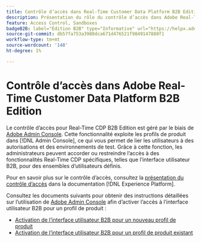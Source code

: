 ```yaml
---
title: Contrôle d’accès dans Real-Time Customer Data Platform B2B Edition
description: Présentation du rôle du contrôle d’accès dans Adobe Real-Time Customer Data Platform Édition B2B.
feature: Access Control, Sandboxes
badgeB2B: label="Édition B2B" type="Informative" url="https://helpx.adobe.com/fr/legal/product-descriptions/real-time-customer-data-platform-b2b-edition-prime-and-ultimate-packages.html newtab=true"
source-git-commit: db57fa753a3980dca671d476521f9849147880f1
workflow-type: tm+mt
source-wordcount: '148'
ht-degree: 1%

---
```


# Contrôle d’accès dans Adobe Real-Time Customer Data Platform B2B Edition

Le contrôle d’accès pour Real-Time CDP B2B Edition est géré par le biais de [Adobe Admin Console](https://adminconsole.adobe.com). Cette fonctionnalité exploite les profils de produit dans [!DNL Admin Console], ce qui vous permet de lier les utilisateurs à des autorisations et des environnements de test. Grâce à cette fonction, les administrateurs peuvent accorder ou restreindre l’accès à des fonctionnalités Real-Time CDP spécifiques, telles que l’interface utilisateur B2B, pour des ensembles d’utilisateurs définis.

Pour en savoir plus sur le contrôle d’accès, consultez la [présentation du contrôle d’accès](../../access-control/home.md) dans la documentation [!DNL Experience Platform].

Consultez les documents suivants pour obtenir des instructions détaillées sur l’utilisation de [Adobe Admin Console](https://adminconsole.adobe.com) afin d’activer l’accès à l’interface utilisateur B2B pour un profil de produit :

* [Activation de l’interface utilisateur B2B pour un nouveau profil de produit](../../access-control/ui/create-profile.md)
* [Activation de l’interface utilisateur B2B pour un profil de produit existant](../../access-control/ui/details-and-services.md)